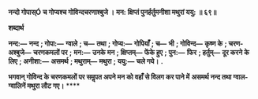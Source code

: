 **नन्दो गोपास्Ó च गोप्यश्च गोविन्दचरणाश्बुजे ।** **मन: क्षिप्तं पुनर्हर्तुमनीशा मथुरां ययु: ॥ ६९॥** 

**शब्दार्थ** 

**नन्द:—** **नन्द** **; गोपा:—** **ग्वाले** **; च—** **तथा** **; गोप्य:—** **गोपियाँ** **; च—** **भी** **; गोविन्द—** **कृष्ण के** **; चरण-अश्बुजे—** **चरणकमलों पर** **;** **मन:—** **उनके मन** **; क्षिप्तम्—** **फेंके हुए** **; पुन:—** **फिर** **; हर्तुम्—** **दूर करने के लिए** **; अनीशा:—** **असमर्थ** **; मथुराम्—** **मथुरा** **; ययु:—** **चले गये।** **.** 

**भगवान् गोविन्द के चरणकमलों पर समॢपत अपने मन को वहाँ से विलग कर पाने में** **असमर्थ नन्द तथा ग्वाल-ग्वालिनें मथुरा लौट गए।** **** 